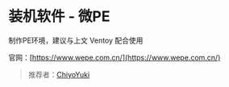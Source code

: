 # 装机软件 - 微PE

制作PE环境，建议与上文 Ventoy 配合使用

官网：[https://www.wepe.com.cn/](https://www.wepe.com.cn/)

> 推荐者：[ChiyoYuki](https://github.com/ChiyoYuki)
